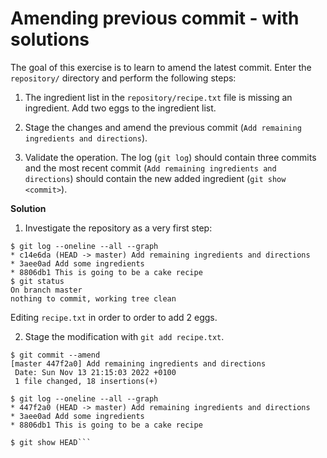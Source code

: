 # Amending previous commit - with solutions

The goal of this exercise is to learn to amend the latest commit. Enter the
`repository/` directory and perform the following steps:

 1. The ingredient list in the `repository/recipe.txt` file is missing an
    ingredient. Add two eggs to the ingredient list.

 2. Stage the changes and amend the previous commit
    (`Add remaining ingredients and directions`).

 3. Validate the operation. The log (`git log`) should contain three commits and
    the most recent commit (`Add remaining ingredients and directions`) should
    contain the new added ingredient (`git show <commit>`).

**Solution**

 1. Investigate the repository as a very first step:

```shell
$ git log --oneline --all --graph
* c14e6da (HEAD -> master) Add remaining ingredients and directions
* 3aee0ad Add some ingredients
* 8806db1 This is going to be a cake recipe
$ git status
On branch master
nothing to commit, working tree clean
```

Editing `recipe.txt` in order to order to add 2 eggs.

 2. Stage the modification with `git add recipe.txt`.

```shell
$ git commit --amend 
[master 447f2a0] Add remaining ingredients and directions
 Date: Sun Nov 13 21:15:03 2022 +0100
 1 file changed, 18 insertions(+)
```

```shell
$ git log --oneline --all --graph
* 447f2a0 (HEAD -> master) Add remaining ingredients and directions
* 3aee0ad Add some ingredients
* 8806db1 This is going to be a cake recipe
```

```shell
$ git show HEAD```

